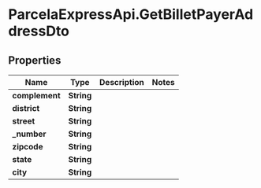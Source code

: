 # ParcelaExpressApi.GetBilletPayerAddressDto

## Properties
Name | Type | Description | Notes
------------ | ------------- | ------------- | -------------
**complement** | **String** |  | 
**district** | **String** |  | 
**street** | **String** |  | 
**_number** | **String** |  | 
**zipcode** | **String** |  | 
**state** | **String** |  | 
**city** | **String** |  | 
